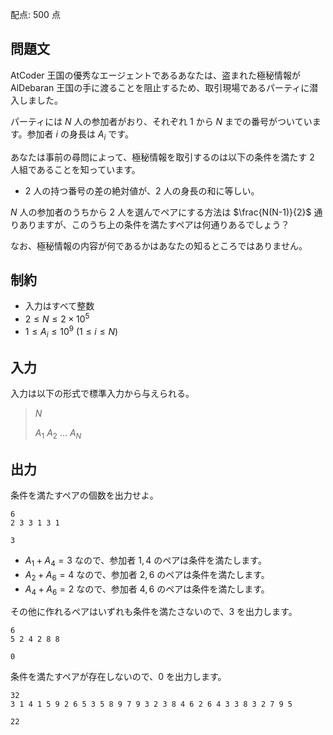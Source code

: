 配点: $500$ 点

## 問題文

AtCoder 王国の優秀なエージェントであるあなたは、盗まれた極秘情報が AlDebaran 王国の手に渡ることを阻止するため、取引現場であるパーティに潜入しました。

パーティには $N$ 人の参加者がおり、それぞれ $1$ から $N$ までの番号がついています。参加者 $i$ の身長は $A_i$ です。

あなたは事前の尋問によって、極秘情報を取引するのは以下の条件を満たす $2$ 人組であることを知っています。

- $2$ 人の持つ番号の差の絶対値が、$2$ 人の身長の和に等しい。

$N$ 人の参加者のうちから $2$ 人を選んでペアにする方法は $\frac{N(N-1)}{2}$ 通りありますが、このうち上の条件を満たすペアは何通りあるでしょう？

なお、極秘情報の内容が何であるかはあなたの知るところではありません。

## 制約

- 入力はすべて整数
- $2 \leq N \leq 2 \times 10^5$
- $1 \leq A_i \leq 10^9\ (1 \leq i \leq N)$

## 入力

入力は以下の形式で標準入力から与えられる。

> $N$
> 
> $A_1$ $A_2$ $\dots$ $A_N$

## 出力

条件を満たすペアの個数を出力せよ。

```input1
6
2 3 3 1 3 1
```

```output1
3
```

- $A_1 + A_4 = 3$ なので、参加者 $1, 4$ のペアは条件を満たします。
- $A_2 + A_6 = 4$ なので、参加者 $2, 6$ のペアは条件を満たします。
- $A_4 + A_6 = 2$ なので、参加者 $4, 6$ のペアは条件を満たします。

その他に作れるペアはいずれも条件を満たさないので、$3$ を出力します。

```input2
6
5 2 4 2 8 8
```

```output2
0
```

条件を満たすペアが存在しないので、$0$ を出力します。

```input3
32
3 1 4 1 5 9 2 6 5 3 5 8 9 7 9 3 2 3 8 4 6 2 6 4 3 3 8 3 2 7 9 5
```

```output3
22
```